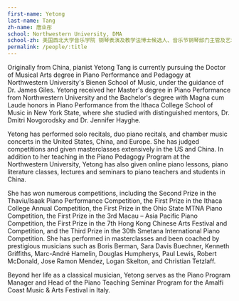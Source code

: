 ```yaml
---
first-name: Yetong
last-name: Tang
zh-name: 唐业彤
school: Northwestern University, DMA
school-zh: 美国西北大学音乐学院 钢琴表演及教学法博士候选人、音乐节钢琴部门主管及艺术总监助理
permalink: /people/:title
---
```

Originally from China, pianist Yetong Tang is currently pursuing the Doctor of Musical Arts degree in Piano Performance and Pedagogy at Northwestern University's Bienen School of Music, under the guidance of Dr. James Giles. Yetong received her Master's degree in Piano Performance from Northwestern University and the Bachelor's degree with Magna cum Laude honors in Piano Performance from the Ithaca College School of Music in New York State, where she studied with distinguished mentors, Dr. Dmitri Novgorodsky and Dr. Jennifer Hayghe.

Yetong has performed solo recitals, duo piano recitals, and chamber music concerts in the United States, China, and Europe. She has judged competitions and given masterclasses extensively in the US and China. In addition to her teaching in the Piano Pedagogy Program at the Northwestern University, Yetong has also given online piano lessons, piano literature classes, lectures and seminars to piano teachers and students in China. 

She has won numerous competitions, including the Second Prize in the Thaviu/Isaak Piano Performance Competition, the First Prize in the Ithaca College Annual Competition, the First Prize in the Ohio State MTNA Piano Competition, the First Prize in the 3rd Macau – Asia Pacific Piano Competition, the First Prize in the 7th Hong Kong Chinese Arts Festival and Competition, and the Third Prize in the 30th Smetana International Piano Competition. She has performed in masterclasses and been coached by prestigious musicians such as Boris Berman, Sara Davis Buechner, Kenneth Griffiths, Marc-André Hamelin, Douglas Humpherys, Paul Lewis, Robert McDonald, Jose Ramon Mendez, Logan Skelton, and Christian Tetzlaff.

Beyond her life as a classical musician, Yetong serves as the Piano Program Manager and Head of the Piano Teaching Seminar Program for the Amalfi Coast Music & Arts Festival in Italy.
